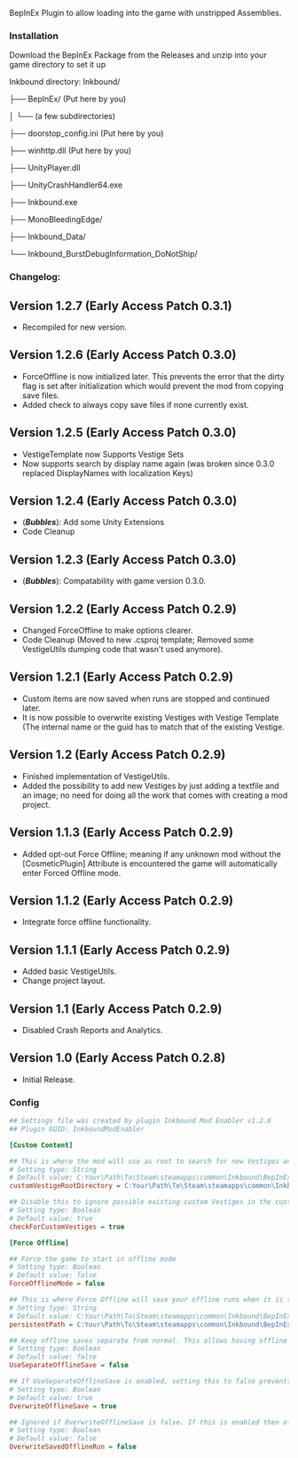 BepInEx Plugin to allow loading into the game with unstripped Assemblies.

### Installation

Download the BepInEx Package from the Releases and unzip into your game directory to set it up

Inkbound directory:
Inkbound/

├── BepInEx/ (Put here by you)

│ └── (a few subdirectories)

├── doorstop_config.ini			(Put here by you)

├── winhttp.dll					(Put here by you)

├── UnityPlayer.dll

├── UnityCrashHandler64.exe

├── Inkbound.exe

├── MonoBleedingEdge/

├── Inkbound_Data/

└── Inkbound_BurstDebugInformation_DoNotShip/

### Changelog:
## Version 1.2.7 (Early Access Patch 0.3.1)
- Recompiled for new version.

## Version 1.2.6 (Early Access Patch 0.3.0)
- ForceOffline is now initialized later. This prevents the error that the dirty flag is set after initialization which would prevent the mod from copying save files.
- Added check to always copy save files if none currently exist.

## Version 1.2.5 (Early Access Patch 0.3.0)
- VestigeTemplate now Supports Vestige Sets
- Now supports search by display name again (was broken since 0.3.0 replaced DisplayNames with localization Keys)

## Version 1.2.4 (Early Access Patch 0.3.0)
- (***Bubbles***): Add some Unity Extensions
- Code Cleanup

## Version 1.2.3 (Early Access Patch 0.3.0)
- (***Bubbles***): Compatability with game version 0.3.0.

## Version 1.2.2 (Early Access Patch 0.2.9)
- Changed ForceOffline to make options clearer.
- Code Cleanup (Moved to new .csproj template; Removed some VestigeUtils dumping code that wasn't used anymore).

## Version 1.2.1 (Early Access Patch 0.2.9)
- Custom items are now saved when runs are stopped and continued later.
- It is now possible to overwrite existing Vestiges with Vestige Template (The internal name or the guid has to match that of the existing Vestige.

## Version 1.2 (Early Access Patch 0.2.9)
- Finished implementation of VestigeUtils.
- Added the possibility to add new Vestiges by just adding a textfile and an image; no need for doing all the work that comes with creating a mod project.

## Version 1.1.3 (Early Access Patch 0.2.9)
- Added opt-out Force Offline; meaning if any unknown mod without the [CosmeticPlugin] Attribute is encountered the game will automatically enter Forced Offline mode.

## Version 1.1.2 (Early Access Patch 0.2.9)
- Integrate force offline functionality.

## Version 1.1.1 (Early Access Patch 0.2.9)
- Added basic VestigeUtils.
- Change project layout.

## Version 1.1 (Early Access Patch 0.2.9)
- Disabled Crash Reports and Analytics.

## Version 1.0 (Early Access Patch 0.2.8)
- Initial Release.

### Config
```cfg
## Settings file was created by plugin Inkbound Mod Enabler v1.2.6
## Plugin GUID: InkboundModEnabler

[Custom Content]

## This is where the mod will use as root to search for new Vestiges and as base path for their icons. This automatically defaults to the game directory when you first start the game.
# Setting type: String
# Default value: C:Your\Path\To\Steam\steamapps\common\Inkbound\BepInEx\custom\Vestiges
customVestigeRootDirectory = C:Your\Path\To\Steam\steamapps\common\Inkbound\BepInEx\custom\Vestiges

## Disable this to ignore possible existing custom Vestiges in the customVestigeRootDirectors.
# Setting type: Boolean
# Default value: true
checkForCustomVestiges = true

[Force Offline]

## Force the game to start in offline mode
# Setting type: Boolean
# Default value: false
ForceOfflineMode = false

## This is where Force Offline will save your offline runs when it is turned on. This automatically defaults to the game directory when you first start the game.
# Setting type: String
# Default value: C:Your\Path\To\Steam\steamapps\common\Inkbound\BepInEx\plugins\InkboundModEnabler\persistent_data
persistentPath = C:Your\Path\To\Steam\steamapps\common\Inkbound\BepInEx\plugins\InkboundModEnabler\persistent_data

## Keep offline saves separate from normal. This allows having offline and online mode to keep track of different progression. This is forced behaviour when using non-cosmetic mods. Best used with OverwriteOfflineSave set to false
# Setting type: Boolean
# Default value: false
UseSeparateOfflineSave = false

## If UseSeparateOfflineSave is enabled, setting this to false prevents the mod from overwriting the offline save with online saves, basically treating offline and online as two separate profiles.
# Setting type: Boolean
# Default value: true
OverwriteOfflineSave = true

## Ignored if OverwriteOfflineSave is false. If this is enabled then offline saves will be overwritten even if there is a paused run in the offline save.
# Setting type: Boolean
# Default value: false
OverwriteSavedOfflineRun = false
```